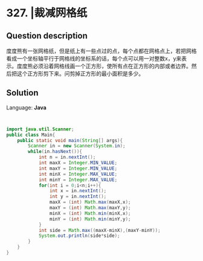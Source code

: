# 327. |裁减网格纸

## Question description


度度熊有一张网格纸，但是纸上有一些点过的点，每个点都在网格点上，若把网格看成一个坐标轴平行于网格线的坐标系的话，每个点可以用一对整数x，y来表示。度度熊必须沿着网格线画一个正方形，使所有点在正方形的内部或者边界。然后把这个正方形剪下来。问剪掉正方形的最小面积是多少。


## Solution

Language: **Java**

```Java


import java.util.Scanner;
public class Main{
    public static void main(String[] args){
        Scanner in = new Scanner(System.in);
        while(in.hasNext()){
            int n = in.nextInt();
            int maxX = Integer.MIN_VALUE;
            int maxY = Integer.MIN_VALUE;
            int minX = Integer.MAX_VALUE;
            int minY = Integer.MAX_VALUE;
            for(int i = 0;i<n;i++){
                int x = in.nextInt();
                int y = in.nextInt();
                maxX = (int) Math.max(maxX,x);
                maxY = (int) Math.max(maxY,y);
                minX = (int) Math.min(minX,x);
                minY = (int) Math.min(minY,y);
            }
            int side = Math.max((maxX-minX),(maxY-minY));
            System.out.println(side*side);
        }
    }
}
```


